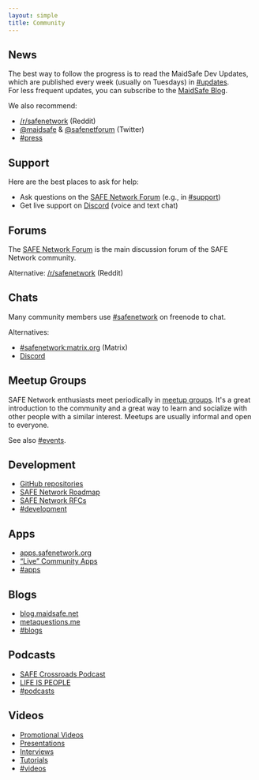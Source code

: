 ```yaml
---
layout: simple
title: Community
---
```


## News

The best way to follow the progress is to read the MaidSafe Dev Updates, which are published every week (usually on Tuesdays) in [#updates](https://forum.safenetwork.io/c/development/updates).<br>
For less frequent updates, you can subscribe to the [MaidSafe Blog](https://blog.maidsafe.net).

We also recommend:

- [/r/safenetwork](https://www.reddit.com/r/safenetwork) (Reddit)
- [@maidsafe](https://twitter.com/maidsafe) & [@safenetforum](https://twitter.com/safenetforum) (Twitter)
- [#press](https://forum.safenetwork.io/c/press)
<!-- - [This Week in SAFE](http://eepurl.com/btCCob) (a weekly newsletter) -->

## Support

Here are the best places to ask for help:

- Ask questions on the [SAFE Network Forum](https://forum.safenetwork.io/) (e.g., in [#support](https://forum.safenetwork.io/c/support))
- Get live support on [Discord](https://discord.safenetwork.org) (voice and text chat)

## Forums

The [SAFE Network Forum](https://forum.safenetwork.io) is the main discussion forum of the SAFE Network community.

Alternative: [/r/safenetwork](https://www.reddit.com/r/safenetwork) (Reddit)

## Chats

Many community members use [#safenetwork](https://kiwiirc.com/client/irc.freenode.net/safenetwork) on freenode to chat.

Alternatives:

- [#safenetwork:matrix.org](https://vector.im/beta/#/room/#safenetwork:matrix.org) (Matrix)
- [Discord](https://discourse.safenetwork.org)
<!-- - [Slack](https://slack.safenetwork.org) (we are trying to move away from Slack because it has [many limitations](https://facebook.github.io/react/blog/2015/10/19/reactiflux-is-moving-to-discord.html)) -->

## Meetup Groups

SAFE Network enthusiasts meet periodically in [meetup groups](/meetup-groups/). It's a great introduction to the community and a great way to learn and socialize with other people with a similar interest. Meetups are usually informal and open to everyone.

See also [#events](https://forum.safenetwork.io/c/community/events).

## Development

- [GitHub repositories](https://github.com/maidsafe)
- [SAFE Network Roadmap](http://maidsafe.net/roadmap.html#network)
- [SAFE Network RFCs](https://github.com/maidsafe/rfcs)
- [#development](https://forum.safenetwork.io/c/development)
<!-- [JIRA issue tracker](https://maidsafe.atlassian.net) -->
<!-- [MaidSafe Code Bounty Program](http://blog.maidsafe.net/2015/07/08/maidsafe-code-bounty-program/) -->
<!-- [SAFE Pods](https://blog.maidsafe.net/2014/06/12/safe-pods-and-decentralizing-project-safe-development/) -->

## Apps

- [apps.safenetwork.org](https://apps.safenetwork.org/)
- [“Live” Community Apps](https://forum.safenetwork.io/t/live-community-apps/9494)
- [#apps](https://forum.safenetwork.io/c/apps)

## Blogs

- [blog.maidsafe.net](https://blog.maidsafe.net)
- [metaquestions.me](http://metaquestions.me/)
- [#blogs](https://forum.safenetwork.io/c/community/blogs)

## Podcasts

- [SAFE Crossroads Podcast](http://safecrossroads.net)
- [LIFE IS PEOPLE](https://www.youtube.com/channel/UC7s9jwN1LFor8UYZVIxNfgw)
- [#podcasts](https://forum.safenetwork.io/c/community/podcasts)

## Videos

- [Promotional Videos](https://www.youtube.com/playlist?list=PL7GqwP0KrKTrk-mpXxPb1l-oyfTHoZIdK)
- [Presentations](https://www.youtube.com/playlist?list=PL7GqwP0KrKTp8FmcJMdC9xCm3YA1oQwqM)
- [Interviews](https://www.youtube.com/playlist?list=PL7GqwP0KrKTrW09U4rHgD5kDhJGNFFU-b)
- [Tutorials](https://www.youtube.com/playlist?list=PL7GqwP0KrKTqUKiSCDCRQDiRhznbeZjRu)
- [#videos](https://forum.safenetwork.io/c/community/videos)
